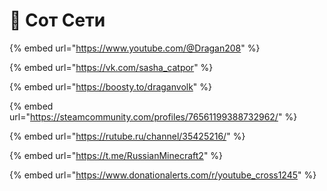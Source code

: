 # 📱 Сот Сети



{% embed url="https://www.youtube.com/@Dragan208" %}

{% embed url="https://vk.com/sasha_catpor" %}

{% embed url="https://boosty.to/draganvolk" %}

{% embed url="https://steamcommunity.com/profiles/76561199388732962/" %}

{% embed url="https://rutube.ru/channel/35425216/" %}

{% embed url="https://t.me/RussianMinecraft2" %}

{% embed url="https://www.donationalerts.com/r/youtube_cross1245" %}
